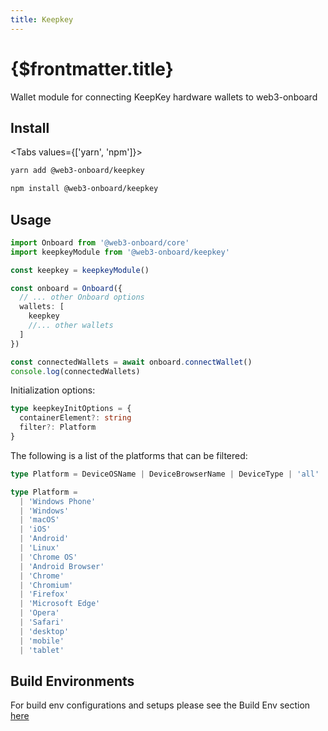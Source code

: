 ```yaml
---
title: Keepkey
---
```


# {$frontmatter.title}

Wallet module for connecting KeepKey hardware wallets to web3-onboard

## Install

<Tabs values={['yarn', 'npm']}>
<TabPanel value="yarn">

```sh copy
yarn add @web3-onboard/keepkey
```

  </TabPanel>
  <TabPanel value="npm">

```sh copy
npm install @web3-onboard/keepkey
```

  </TabPanel>
</Tabs>

## Usage

```typescript
import Onboard from '@web3-onboard/core'
import keepkeyModule from '@web3-onboard/keepkey'

const keepkey = keepkeyModule()

const onboard = Onboard({
  // ... other Onboard options
  wallets: [
    keepkey
    //... other wallets
  ]
})

const connectedWallets = await onboard.connectWallet()
console.log(connectedWallets)
```

Initialization options:

```typescript
type keepkeyInitOptions = {
  containerElement?: string
  filter?: Platform
}
```

The following is a list of the platforms that can be filtered:

```typescript
type Platform = DeviceOSName | DeviceBrowserName | DeviceType | 'all'

type Platform =
  | 'Windows Phone'
  | 'Windows'
  | 'macOS'
  | 'iOS'
  | 'Android'
  | 'Linux'
  | 'Chrome OS'
  | 'Android Browser'
  | 'Chrome'
  | 'Chromium'
  | 'Firefox'
  | 'Microsoft Edge'
  | 'Opera'
  | 'Safari'
  | 'desktop'
  | 'mobile'
  | 'tablet'
```

## Build Environments

For build env configurations and setups please see the Build Env section [here](/docs/modules/core#build-environments)
